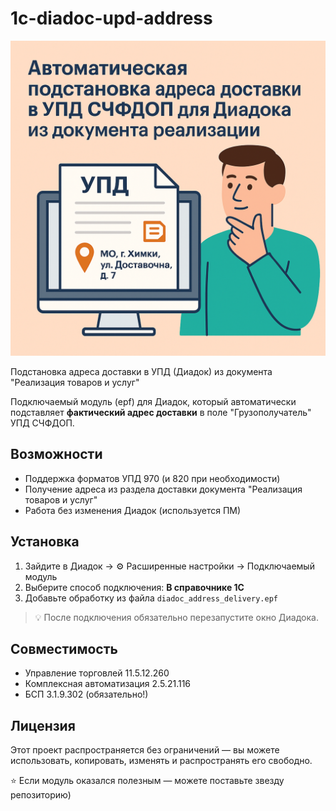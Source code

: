 # 1c-diadoc-upd-address
<p align="center">
  <img src="preview.png" alt="Адрес доставки в УПД Диадок" width="800"/>
</p>
Подстановка адреса доставки в УПД (Диадок) из документа "Реализация товаров и услуг"

Подключаемый модуль (epf) для Диадок, который автоматически подставляет **фактический адрес доставки** в поле "Грузополучатель" УПД СЧФДОП.

## Возможности
- Поддержка форматов УПД 970 (и 820 при необходимости)
- Получение адреса из раздела доставки документа "Реализация товаров и услуг"
- Работа без изменения Диадок (используется ПМ)

## Установка
1. Зайдите в Диадок → ⚙️ Расширенные настройки → Подключаемый модуль
2. Выберите способ подключения: **В справочнике 1С**
3. Добавьте обработку из файла `diadoc_address_delivery.epf`

> 💡 После подключения обязательно перезапустите окно Диадока.

## Совместимость
- Управление торговлей 11.5.12.260
- Комплексная автоматизация 2.5.21.116
- БСП 3.1.9.302 (обязательно!)

## Лицензия
Этот проект распространяется без ограничений — вы можете использовать, копировать, изменять и распространять его свободно.

⭐ Если модуль оказался полезным — можете поставьте звезду репозиторию)
